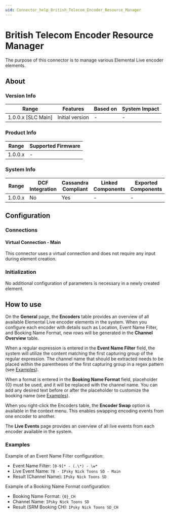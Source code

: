 ```yaml
---
uid: Connector_help_British_Telecom_Encoder_Resource_Manager
---
```


# British Telecom Encoder Resource Manager

The purpose of this connector is to manage various Elemental Live encoder elements.

## About

### Version Info

| Range              | Features        | Based on | System Impact |
|--------------------|-----------------|----------|---------------|
| 1.0.0.x [SLC Main] | Initial version | -        | -             |

### Product Info

| Range   | Supported Firmware |
|---------|--------------------|
| 1.0.0.x | -                  |

### System Info

| Range   | DCF Integration | Cassandra Compliant | Linked Components | Exported Components |
|---------|-----------------|---------------------|-------------------|---------------------|
| 1.0.0.x | No              | Yes                 | -                 | -                   |

## Configuration

### Connections

#### Virtual Connection - Main

This connector uses a virtual connection and does not require any input during element creation.

### Initialization

No additional configuration of parameters is necessary in a newly created element.

## How to use

On the **General** page, the **Encoders** table provides an overview of all available Elemental Live encoder elements in the system. When you configure each encoder with details such as Location, Event Name Filter, and Booking Name Format, new rows will be generated in the **Channel Overview** table.

When a regular expression is entered in the **Event Name Filter** field, the system will utilize the content matching the first capturing group of the regular expression. The channel name that should be extracted needs to be placed within the parentheses of the first capturing group in a regex pattern (see [Examples](#examples)).

When a format is entered in the **Booking Name Format** field, placeholder {0} must be used, and it will be replaced with the channel name. You can add any desired text before or after the placeholder to customize the booking name (see [Examples](#examples)).

When you right-click the Encoders table, the **Encoder Swap** option is available in the context menu. This enables swapping encoding events from one encoder to another.

The **Live Events** page provides an overview of all live events from each encoder available in the system.

### Examples

Example of an Event Name Filter configuration:

- Event Name Filter: `[0-9]* - (.\*) - \w*`
- Live Event Name: `78 - IPsky Nick Toons SD - Main`
- Result (Channel Name): `IPsky Nick Toons SD`

Example of a Booking Name Format configuration:

- Booking Name Format: `{0}_CH`
- Channel Name: `IPsky Nick Toons SD`
- Result (SRM Booking CH): `IPsky Nick Toons SD_CH`
